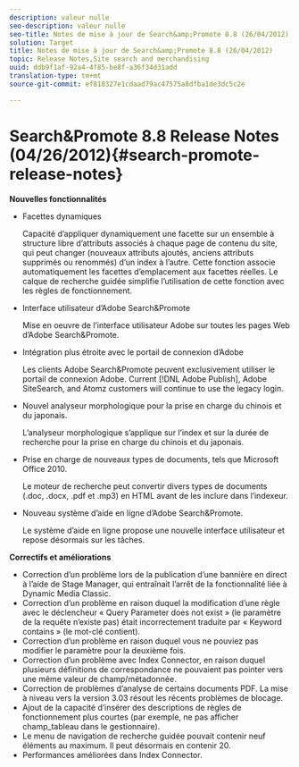 ```yaml
---
description: valeur nulle
seo-description: valeur nulle
seo-title: Notes de mise à jour de Search&amp;Promote 8.8 (26/04/2012)
solution: Target
title: Notes de mise à jour de Search&amp;Promote 8.8 (26/04/2012)
topic: Release Notes,Site search and merchandising
uuid: ddb9f1af-92a4-4f85-be8f-a36f34d31add
translation-type: tm+mt
source-git-commit: ef818327e1cdaad79ac47575a8dfba1de3dc5c2e

---
```



# Search&amp;Promote 8.8 Release Notes (04/26/2012){#search-promote-release-notes}

**Nouvelles fonctionnalités**

* Facettes dynamiques

   Capacité d’appliquer dynamiquement une facette sur un ensemble à structure libre d’attributs associés à chaque page de contenu du site, qui peut changer (nouveaux attributs ajoutés, anciens attributs supprimés ou renommés) d’un index à l’autre. Cette fonction associe automatiquement les facettes d’emplacement aux facettes réelles. Le calque de recherche guidée simplifie l’utilisation de cette fonction avec les règles de fonctionnement.
* Interface utilisateur d’Adobe Search&amp;Promote

   Mise en oeuvre de l’interface utilisateur Adobe sur toutes les pages Web d’Adobe Search&amp;Promote.
* Intégration plus étroite avec le portail de connexion d’Adobe

   Les clients Adobe Search&amp;Promote peuvent exclusivement utiliser le portail de connexion Adobe. Current [!DNL Adobe Publish], Adobe SiteSearch, and Atomz customers will continue to use the legacy login.
*  Nouvel analyseur morphologique pour la prise en charge du chinois et du japonais.

   L’analyseur morphologique s’applique sur l’index et sur la durée de recherche pour la prise en charge du chinois et du japonais.
*  Prise en charge de nouveaux types de documents, tels que Microsoft Office 2010.

   Le moteur de recherche peut convertir divers types de documents (.doc, .docx, .pdf et .mp3) en HTML avant de les inclure dans l’indexeur.
* Nouveau système d’aide en ligne d’Adobe Search&amp;Promote.

   Le système d’aide en ligne propose une nouvelle interface utilisateur et repose désormais sur les tâches.

**Correctifs et améliorations**

* Correction d’un problème lors de la publication d’une bannière en direct à l’aide de Stage Manager, qui entraînait l’arrêt de la fonctionnalité liée à Dynamic Media Classic.
* Correction d’un problème en raison duquel la modification d’une règle avec le déclencheur « Query Parameter does not exist » (le paramètre de la requête n’existe pas) était incorrectement traduite par « Keyword contains » (le mot-clé contient).
* Correction d’un problème en raison duquel vous ne pouviez pas modifier le paramètre pour la deuxième fois.
* Correction d’un problème avec Index Connector, en raison duquel plusieurs définitions de correspondance ne pouvaient pas pointer vers une même valeur de champ/métadonnée.
*  Correction de problèmes d’analyse de certains documents PDF. La mise à niveau vers la version 3.03 résout les récents problèmes de blocage.
* Ajout de la capacité d’insérer des descriptions de règles de fonctionnement plus courtes (par exemple, ne pas afficher champ_tableau dans le gestionnaire).
* Le menu de navigation de recherche guidée pouvait contenir neuf éléments au maximum. Il peut désormais en contenir 20.
* Performances améliorées dans Index Connector.

